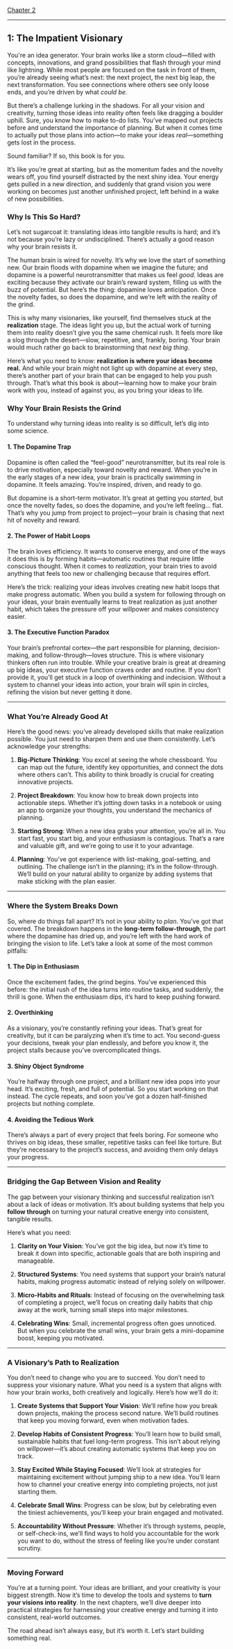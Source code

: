 [Chapter 2](vp2.html)

-----

## **1: The Impatient Visionary**

You're an idea generator. Your brain works like a storm cloud—filled with concepts, innovations, and grand possibilities that flash through your mind like lightning. While most people are focused on the task in front of them, you’re already seeing what’s next: the next project, the next big leap, the next transformation. You see connections where others see only loose ends, and you’re driven by what *could be*.

But there’s a challenge lurking in the shadows. For all your vision and creativity, turning those ideas into reality often feels like dragging a boulder uphill. Sure, you know how to make to-do lists. You’ve mapped out projects before and understand the importance of planning. But when it comes time to actually put those plans into action—to make your ideas *real*—something gets lost in the process. 

Sound familiar? If so, this book is for you.

It’s like you’re great at starting, but as the momentum fades and the novelty wears off, you find yourself distracted by the next shiny idea. Your energy gets pulled in a new direction, and suddenly that grand vision you were working on becomes just another unfinished project, left behind in a wake of new possibilities. 

### **Why Is This So Hard?**

Let’s not sugarcoat it: translating ideas into tangible results is hard; and it’s not because you’re lazy or undisciplined. There’s actually a good reason why your brain resists it.

The human brain is wired for novelty. It’s why we love the start of something new. Our brain floods with dopamine when we imagine the future; and dopamine is a powerful neurotransmitter that makes us feel *good*. Ideas are exciting because they activate our brain’s reward system, filling us with the buzz of potential. But here’s the thing: dopamine loves anticipation. Once the novelty fades, so does the dopamine, and we’re left with the reality of the grind.

This is why many visionaries, like yourself, find themselves stuck at the **realization** stage. The ideas light you up, but the actual work of turning them into reality doesn’t give you the same chemical rush. It feels more like a slog through the desert—slow, repetitive, and, frankly, boring. Your brain would much rather go back to brainstorming that *next big thing*.

Here’s what you need to know: **realization is where your ideas become real.** And while your brain might not light up with dopamine at every step, there’s another part of your brain that can be engaged to help you push through. That’s what this book is about—learning how to make your brain work with you, instead of against you, as you bring your ideas to life.

### **Why Your Brain Resists the Grind**

To understand why turning ideas into reality is so difficult, let’s dig into some science.

#### 1. **The Dopamine Trap**  
Dopamine is often called the “feel-good” neurotransmitter, but its real role is to drive motivation, especially toward novelty and reward. When you’re in the early stages of a new idea, your brain is practically swimming in dopamine. It feels amazing. You’re inspired, driven, and ready to go.

But dopamine is a short-term motivator. It’s great at getting you *started*, but once the novelty fades, so does the dopamine, and you’re left feeling… flat. That’s why you jump from project to project—your brain is chasing that next hit of novelty and reward.

#### 2. **The Power of Habit Loops**  
The brain loves efficiency. It wants to conserve energy, and one of the ways it does this is by forming habits—automatic routines that require little conscious thought. When it comes to *realization*, your brain tries to avoid anything that feels too new or challenging because that requires effort.

Here’s the trick: realizing your ideas involves creating new habit loops that make progress automatic. When you build a system for following through on your ideas, your brain eventually learns to treat realization as just another habit, which takes the pressure off your willpower and makes consistency easier.

#### 3. **The Executive Function Paradox**  
Your brain’s prefrontal cortex—the part responsible for planning, decision-making, and follow-through—loves structure. This is where visionary thinkers often run into trouble. While your creative brain is great at dreaming up big ideas, your executive function craves order and routine. If you don’t provide it, you’ll get stuck in a loop of overthinking and indecision. Without a system to channel your ideas into action, your brain will spin in circles, refining the vision but never getting it done.

---

### **What You’re Already Good At**

Here’s the good news: you’ve already developed skills that make realization possible. You just need to sharpen them and use them consistently. Let’s acknowledge your strengths:

1. **Big-Picture Thinking**: You excel at seeing the whole chessboard. You can map out the future, identify key opportunities, and connect the dots where others can’t. This ability to think broadly is crucial for creating innovative projects.

2. **Project Breakdown**: You know how to break down projects into actionable steps. Whether it’s jotting down tasks in a notebook or using an app to organize your thoughts, you understand the mechanics of planning.

3. **Starting Strong**: When a new idea grabs your attention, you’re all in. You start fast, you start big, and your enthusiasm is contagious. That’s a rare and valuable gift, and we’re going to use it to your advantage.

4. **Planning**: You’ve got experience with list-making, goal-setting, and outlining. The challenge isn’t in the planning; it’s in the follow-through. We’ll build on your natural ability to organize by adding systems that make sticking with the plan easier.

---

### **Where the System Breaks Down**

So, where do things fall apart? It’s not in your ability to *plan*. You’ve got that covered. The breakdown happens in the **long-term follow-through**, the part where the dopamine has dried up, and you’re left with the hard work of bringing the vision to life. Let’s take a look at some of the most common pitfalls:

#### 1. **The Dip in Enthusiasm**  
Once the excitement fades, the grind begins. You’ve experienced this before: the initial rush of the idea turns into routine tasks, and suddenly, the thrill is gone. When the enthusiasm dips, it’s hard to keep pushing forward.

#### 2. **Overthinking**  
As a visionary, you’re constantly refining your ideas. That’s great for creativity, but it can be paralyzing when it’s time to act. You second-guess your decisions, tweak your plan endlessly, and before you know it, the project stalls because you’ve overcomplicated things.

#### 3. **Shiny Object Syndrome**  
You’re halfway through one project, and a brilliant new idea pops into your head. It’s exciting, fresh, and full of potential. So you start working on that instead. The cycle repeats, and soon you’ve got a dozen half-finished projects but nothing complete.

#### 4. **Avoiding the Tedious Work**  
There’s always a part of every project that feels boring. For someone who thrives on big ideas, these smaller, repetitive tasks can feel like torture. But they’re necessary to the project’s success, and avoiding them only delays your progress.

---

### **Bridging the Gap Between Vision and Reality**

The gap between your visionary thinking and successful realization isn’t about a lack of ideas or motivation. It’s about building systems that help you **follow through** on turning your natural creative energy into consistent, tangible results.

Here’s what you need: 

1. **Clarity on Your Vision**: You’ve got the big idea, but now it’s time to break it down into specific, actionable goals that are both inspiring and manageable.

2. **Structured Systems**: You need systems that support your brain’s natural habits, making progress automatic instead of relying solely on willpower.

3. **Micro-Habits and Rituals**: Instead of focusing on the overwhelming task of completing a project, we’ll focus on creating daily habits that chip away at the work, turning small steps into major milestones.

4. **Celebrating Wins**: Small, incremental progress often goes unnoticed. But when you celebrate the small wins, your brain gets a mini-dopamine boost, keeping you motivated.

---

### **A Visionary’s Path to Realization**

You don’t need to change who you are to succeed. You don’t need to suppress your visionary nature. What you need is a system that aligns with how your brain works, both creatively and logically. Here’s how we’ll do it:

1. **Create Systems that Support Your Vision**: We’ll refine how you break down projects, making the process second nature. We’ll build routines that keep you moving forward, even when motivation fades.

2. **Develop Habits of Consistent Progress**: You’ll learn how to build small, sustainable habits that fuel long-term progress. This isn’t about relying on willpower—it’s about creating automatic systems that keep you on track.

3. **Stay Excited While Staying Focused**: We’ll look at strategies for maintaining excitement without jumping ship to a new idea. You’ll learn how to channel your creative energy into completing projects, not just starting them.

4. **Celebrate Small Wins**: Progress can be slow, but by celebrating even the tiniest achievements, you’ll keep your brain engaged and motivated.

5. **Accountability Without Pressure**: Whether it’s through systems, people, or self-check-ins, we’ll find ways to hold you accountable for the work you want to do, without the stress of feeling like you’re under constant scrutiny.

---

### **Moving Forward**

You’re at a turning point. Your ideas are brilliant, and your creativity is your biggest strength. Now it’s time to develop the tools and systems to **turn your visions into reality**. In the next chapters, we’ll dive deeper into practical strategies for harnessing your creative energy and turning it into consistent, real-world outcomes.

The road ahead isn’t always easy, but it’s worth it. Let’s start building something real.
